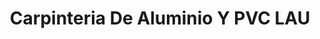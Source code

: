 ---
title: "Carpinteria De Aluminio Y PVC LAU"
url: /vitoria-gasteiz/carpinteria-de-aluminio-y-pvc-lau/
shop: grandes almacenes
---